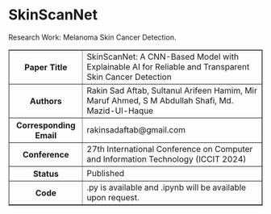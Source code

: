 # SkinScanNet
Research Work: Melanoma Skin Cancer Detection. 
<table border="1">
  <tr>
    <th>Paper Title</th>
    <td>SkinScanNet: A CNN-Based Model with Explainable AI for Reliable and Transparent Skin Cancer Detection</td>
  </tr>
  <tr>
    <th>Authors</th>
    <td>Rakin Sad Aftab, Sultanul Arifeen Hamim, Mir Maruf Ahmed, S M Abdullah Shafi, Md. Mazid-Ul-Haque</td>
  </tr>
  <tr>
    <th>Corresponding Email</th>
    <td>rakinsadaftab@gmail.com</td>
  </tr>
  <tr>
    <th>Conference</th>
    <td>27th International Conference on Computer and Information Technology (ICCIT 2024)</td>
  </tr>
  <tr>
    <th>Status</th>
    <td>Published</td>
  </tr>
  <tr>
    <th>Code</th>
    <td>.py is available and .ipynb will be available upon request.</td>
  </tr>
</table>

